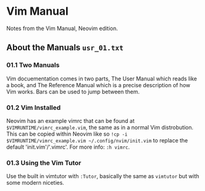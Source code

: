# Vim Manual

Notes from the Vim Manual, Neovim edition.

## About the Manuals `usr_01.txt`

### 01.1 Two Manuals

Vim docuementation comes in two parts, The User Manual which reads like a book, and The Reference Manual which is a precise description of how Vim works. Bars can be used to jump between them.

### 01.2 Vim Installed

Neovim has an example vimrc that can be found at `$VIMRUNTIME/vimrc_example.vim`, the same as in a normal Vim distrobution. This can be copied within Neovim like so `!cp -i $VIMRUNTIME/vimrc_example.vim ~/.config/nvim/init.vim` to replace the default 'init.vim'/'.vimrc'. For more info: `:h vimrc`.

### 01.3 Using the Vim Tutor

Use the built in vimtutor with `:Tutor`, basically the same as `vimtutor` but with some modern niceties.